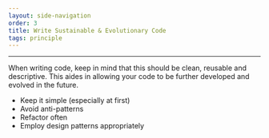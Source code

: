 ```yaml
---
layout: side-navigation
order: 3
title: Write Sustainable & Evolutionary Code
tags: principle
---
```


---
When writing code, keep in mind that this should be clean, reusable and descriptive.  This aides in allowing your code to be further developed and evolved in the future.

- Keep it simple (especially at first)
- Avoid anti-patterns
- Refactor often
- Employ design patterns appropriately